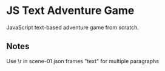 # JS Text Adventure Game
JavaScript text-based adventure game from scratch.

## Notes
Use \r in scene-01.json frames "text" for multiple paragraphs
